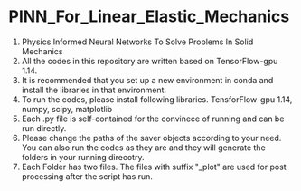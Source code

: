 # PINN_For_Linear_Elastic_Mechanics
1. Physics Informed Neural Networks To Solve Problems In Solid Mechanics
2. All the codes in this repository are written based on TensorFlow-gpu 1.14. 
3. It is recommended that you set up a new environment in conda and install the libraries in that environment.
4. To run the codes, please install following libraries. TensforFlow-gpu 1.14, numpy, scipy, matplotlib
5. Each .py file is self-contained for the convinece of running and can be run directly.
6. Please change the paths of the saver objects according to your need. You can also run the codes as they are and they will generate the folders in your running direcotry.
7. Each Folder has two files. The files with suffix "_plot" are used for post processing after the script has run.
